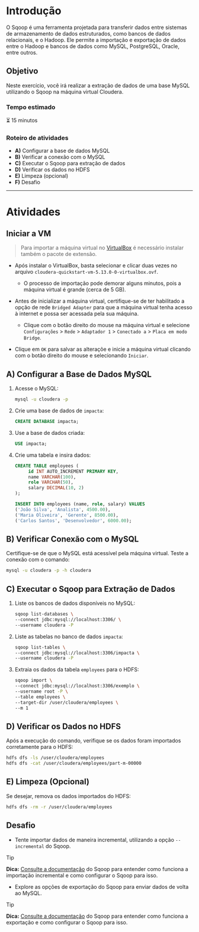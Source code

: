 # Introdução
O Sqoop é uma ferramenta projetada para transferir dados entre sistemas de armazenamento de dados estruturados, como bancos de dados relacionais, e o Hadoop. Ele permite a importação e exportação de dados entre o Hadoop e bancos de dados como MySQL, PostgreSQL, Oracle, entre outros.

## Objetivo

Neste exercício, você irá realizar a extração de dados de uma base MySQL utilizando o Sqoop na máquina virtual Cloudera.

### Tempo estimado

:hourglass_flowing_sand: 15 minutos

### Roteiro de atividades
- **A)** Configurar a base de dados MySQL
- **B)** Verificar a conexão com o MySQL
- **C)** Executar o Sqoop para extração de dados
- **D)** Verificar os dados no HDFS
- **E)** Limpeza (opcional)
- **F)** Desafio

---

# Atividades

## Iniciar a VM

> Para importar a máquina virtual no [VirtualBox](https://www.virtualbox.org/wiki/Downloads) é necessário instalar também o pacote de extensão.
- Após instalar o VirtualBox, basta selecionar e clicar duas vezes no arquivo `cloudera-quickstart-vm-5.13.0-0-virtualbox.ovf`.
  - O processo de importação pode demorar alguns minutos, pois a máquina virtual é grande (cerca de 5 GB).

- Antes de inicializar a máquina virtual, certifique-se de ter habilitado a opção de rede `Bridged Adapter` para que a máquina virtual tenha acesso à internet e possa ser acessada pela sua máquina.
  - Clique com o botão direito do mouse na máquina virtual e selecione `Configurações` > `Rede` > `Adaptador 1` > `Conectado a` > `Placa em modo Bridge`.

- Clique em `OK` para salvar as alteraçõe e inicie a máquina virtual clicando com o botão direito do mouse e selecionando `Iniciar`.

## A) Configurar a Base de Dados MySQL

1. Acesse o MySQL:
    ```bash
    mysql -u cloudera -p
    ```

2. Crie uma base de dados de `impacta`:
    ```sql
    CREATE DATABASE impacta;
    ```

3. Use a base de dados criada:
    ```sql
    USE impacta;
    ```

4. Crie uma tabela e insira dados:
    ```sql
    CREATE TABLE employees (
         id INT AUTO_INCREMENT PRIMARY KEY,
         name VARCHAR(100),
         role VARCHAR(50),
         salary DECIMAL(10, 2)
    );

    INSERT INTO employees (name, role, salary) VALUES
    ('João Silva', 'Analista', 4500.00),
    ('Maria Oliveira', 'Gerente', 8500.00),
    ('Carlos Santos', 'Desenvolvedor', 6000.00);
    ```

## B) Verificar Conexão com o MySQL

Certifique-se de que o MySQL está acessível pela máquina virtual. Teste a conexão com o comando:
```bash
mysql -u cloudera -p -h cloudera
```

## C) Executar o Sqoop para Extração de Dados

1. Liste os bancos de dados disponíveis no MySQL:
    ```bash
    sqoop list-databases \
    --connect jdbc:mysql://localhost:3306/ \
    --username cloudera -P
    ```

2. Liste as tabelas no banco de dados `impacta`:
    ```bash
    sqoop list-tables \
    --connect jdbc:mysql://localhost:3306/impacta \
    --username cloudera -P
    ```

3. Extraia os dados da tabela `employees` para o HDFS:
    ```bash
    sqoop import \
    --connect jdbc:mysql://localhost:3306/exemplo \
    --username root -P \
    --table employees \
    --target-dir /user/cloudera/employees \
    --m 1
    ```

## D) Verificar os Dados no HDFS

Após a execução do comando, verifique se os dados foram importados corretamente para o HDFS:
```bash
hdfs dfs -ls /user/cloudera/employees
hdfs dfs -cat /user/cloudera/employees/part-m-00000
```

## E) Limpeza (Opcional)

Se desejar, remova os dados importados do HDFS:
```bash
hdfs dfs -rm -r /user/cloudera/employees
```

## Desafio
- Tente importar dados de maneira incremental, utilizando a opção `--incremental` do Sqoop.
> [!TIP]
> **Dica:** [Consulte a documentação](https://sqoop.apache.org/docs/1.4.7/SqoopUserGuide.html#_incremental_imports) do Sqoop para entender como funciona a importação incremental e como configurar o Sqoop para isso.
- Explore as opções de exportação do Sqoop para enviar dados de volta ao MySQL.
> [!TIP]
> **Dica:** [Consulte a documentação](https://sqoop.apache.org/docs/1.4.7/SqoopUserGuide.html#_literal_sqoop_export_literal) do Sqoop para entender como funciona a exportação e como configurar o Sqoop para isso.
